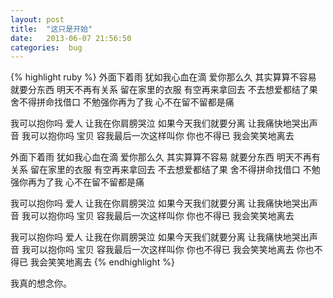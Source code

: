 ```yaml
---
layout: post
title:  "这只是开始"
date:   2013-06-07 21:56:50
categories:  bug
---
```


{% highlight ruby %}
外面下着雨
犹如我心血在滴
爱你那么久
其实算算不容易
就要分东西
明天不再有关系
留在家里的衣服
有空再来拿回去
不去想爱都结了果
舍不得拼命找借口
不勉强你再为了我
心不在留不留都是痛
 
我可以抱你吗 爱人
让我在你肩膀哭泣
如果今天我们就要分离
让我痛快地哭出声音
我可以抱你吗 宝贝
容我最后一次这样叫你
你也不得已
我会笑笑地离去
 
外面下着雨
犹如我心血在滴
爱你那么久
其实算算不容易
就要分东西
明天不再有关系
留在家里的衣服
有空再来拿回去
不去想爱都结了果
舍不得拼命找借口
不勉强你再为了我
心不在留不留都是痛
 
我可以抱你吗 爱人
让我在你肩膀哭泣
如果今天我们就要分离
让我痛快地哭出声音
我可以抱你吗 宝贝
容我最后一次这样叫你
你也不得已
我会笑笑地离去
 
我可以抱你吗 爱人
让我在你肩膀哭泣
如果今天我们就要分离
让我痛快地哭出声音
我可以抱你吗 宝贝
容我最后一次这样叫你
你也不得已
我会笑笑地离去
你也不得已
我会笑笑地离去
{% endhighlight %}

我真的想念你。
